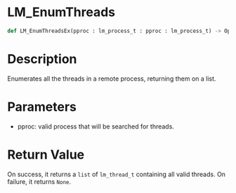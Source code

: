 # LM_EnumThreads

```python
def LM_EnumThreadsEx(pproc : lm_process_t : pproc : lm_process_t) -> Optional[None]:
```

# Description

Enumerates all the threads in a remote process, returning them on a list.

# Parameters

- pproc: valid process that will be searched for threads.

#  Return Value

On success, it returns a `list` of `lm_thread_t` containing all valid threads. On failure, it returns `None`.

